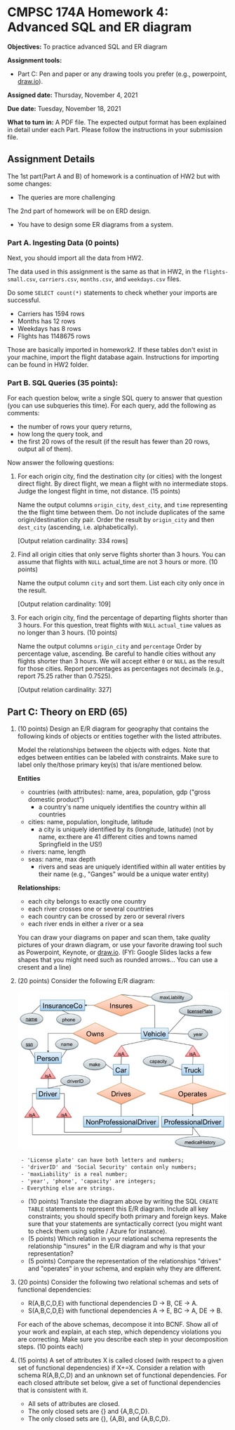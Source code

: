 # CMPSC 174A Homework 4: Advanced SQL and ER diagram

**Objectives:**
To practice advanced SQL and ER diagram 

**Assignment tools:**
- Part C: Pen and paper or any drawing tools you prefer (e.g., powerpoint, [draw.io](https://www.draw.io)).


**Assigned date:** Thursday, November 4, 2021

**Due date:** Tuesday, November 18, 2021

**What to turn in:**
A PDF file. The expected output format has been explained in detail under each Part. Please follow the instructions in your submission file.


## Assignment Details

The 1st part(Part A and B) of homework is a continuation of HW2 but with some changes:

- The queries are more challenging

The 2nd part of homework will be on ERD design.

- You have to design some ER diagrams from a system.

### Part A. Ingesting Data (0 points)

Next, you should import all the data from HW2.

The data used in this assignment is the same as that in HW2, in the `flights-small.csv`, `carriers.csv`, `months.csv`, and `weekdays.csv` files.


Do some `SELECT count(*)` statements to check whether your imports are successful.

- Carriers has 1594 rows
- Months has 12 rows
- Weekdays has 8 rows
- Flights has 1148675 rows

Those are basically imported in homework2. If these tables don't exist in your machine, import the flight database again. Instructions for importing can be found in HW2 folder.

### Part B. SQL Queries (35 points):

For each question below, write a single SQL query to answer that question 
(you can use subqueries this time).
For each query, add the following as comments:
* the number of rows your query returns,
* how long the query took, and 
* the first 20 rows of the result (if the result has fewer than 20 rows, output all of them). 


Now answer the following questions:

1. For each origin city, find the destination city (or cities) with the longest direct flight.
By direct flight, we mean a flight with no intermediate stops. Judge the longest flight in 
time, not distance. (15 points)

    Name the output columns `origin_city`, `dest_city`, 
    and `time` representing the the flight time between them. 
    Do not include duplicates of the same origin/destination city pair. 
Order the result by `origin_city` and then `dest_city` (ascending, i.e. alphabetically).

    [Output relation cardinality: 334 rows]

2. Find all origin cities that only serve flights shorter than 3 hours. 
You can assume that flights with `NULL` actual_time are not 3 hours or more. (10 points)

    Name the output column `city` and sort them. List each city only once in the result.

    [Output relation cardinality: 109]

3. For each origin city, find the percentage of departing flights shorter than 3 hours. 
For this question, treat flights with `NULL` `actual_time` values as no longer than 3 hours. (10 points)

    Name the output columns `origin_city` and `percentage`
Order by percentage value, ascending. Be careful to handle cities without any flights shorter than 3 hours. 
We will accept either `0` or `NULL` as the result for those cities.
Report percentages as percentages not decimals (e.g., report 75.25 rather than 0.7525).

    [Output relation cardinality: 327]

## Part C: Theory on ERD (65)

1. (10 points) Design an E/R diagram for geography that contains the following kinds of objects or entities together with the listed attributes. 

    Model the relationships between the objects with edges. Note that edges between entities can be labeled with constraints. Make sure to label only the/those primary key(s) that is/are mentioned below.

    **Entities**
    - countries (with attributes): name, area, population, gdp ("gross domestic product")
      - a country's name uniquely identifies the country within all countries
    - cities: name, population, longitude, latitude
      - a city is uniquely identified by its (longitude, latitude) (not by name, ex:there are 41 different cities and towns named Springfield in the US!)
    - rivers: name, length
    - seas: name, max depth
      - rivers and seas are uniquely identified within all water entities by their name (e.g., "Ganges" would be a unique water entity)

    **Relationships:**
    - each city belongs to exactly one country
    - each river crosses one or several countries
    - each country can be crossed by zero or several rivers
    - each river ends in either a river or a sea

    You can draw your diagrams on paper and scan them, take *quality* pictures of your drawn diagram, or use your favorite drawing tool such as Powerpoint, Keynote, or [draw.io](https://www.draw.io/). (FYI: Google Slides lacks a few shapes that you might need such as rounded arrows... You can use a cresent and a line)


2. (20 points) Consider the following E/R diagram: 

    ![](Slide1.jpg)

    	- 'License plate' can have both letters and numbers;
    	- 'driverID' and 'Social Security' contain only numbers;
    	- 'maxLiability' is a real number;
    	- 'year', 'phone', 'capacity' are integers;
    	- Everything else are strings.

    - (10 points) Translate the diagram above by writing the SQL `CREATE TABLE` statements to represent this E/R diagram. Include all key constraints; you should specify both primary and foreign keys. Make sure that your statements are syntactically correct (you might want to check them using sqlite / Azure for instance).
    - (5 points) Which relation in your relational schema represents the relationship "insures" in the E/R diagram and why is that your representation?
    - (5 points) Compare the representation of the relationships "drives" and "operates" in your schema, and explain why they are different.


3. (20 points) Consider the following two relational schemas and sets of functional dependencies:
    - R(A,B,C,D,E) with functional dependencies D → B, CE → A.
    - S(A,B,C,D,E) with functional dependencies A → E, BC → A, DE → B.

    For each of the above schemas, decompose it into BCNF. Show all of your work and explain, at each step, which dependency violations you are correcting. Make sure you describe each step in your decomposition steps. (10 points each)


4. (15 points) A set of attributes X is called closed (with respect to a given set of functional dependencies) if X+=X. Consider a relation with schema R(A,B,C,D) and an unknown set of functional dependencies. For each closed attribute set below, give a set of functional dependencies that is consistent with it.
    - All sets of attributes are closed.
    - The only closed sets are {} and {A,B,C,D}.
    - The only closed sets are {}, {A,B}, and {A,B,C,D}.





